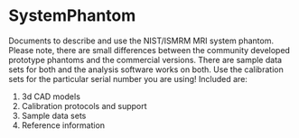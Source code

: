 # SystemPhantom
Documents to describe and use the NIST/ISMRM MRI system phantom. Please note, there are small differences between the community developed prototype phantoms and the commercial versions. There are sample data sets for both and the analysis software works on both. Use the calibration sets for the particular serial number you are using! 
Included are:
1. 3d CAD models
2. Calibration protocols and support
3. Sample data sets
4. Reference information
